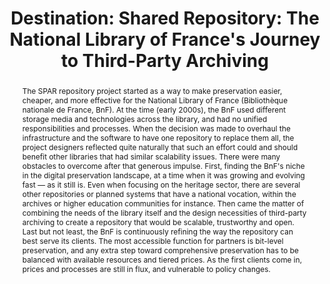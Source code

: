 ---
abstract: The SPAR repository project started as a way to make preservation easier,
  cheaper, and more effective for the National Library of France (Bibliothèque nationale
  de France, BnF). At the time (early 2000s), the BnF used different storage media
  and technologies across the library, and had no unified responsibilities and processes.
  When the decision was made to overhaul the infrastructure and the software to have
  one repository to replace them all, the project designers reflected quite naturally
  that such an effort could and should benefit other libraries that had similar scalability
  issues. There were many obstacles to overcome after that generous impulse. First,
  finding the BnF's niche in the digital preservation landscape, at a time when it
  was growing and evolving fast — as it still is. Even when focusing on the heritage
  sector, there are several other repositories or planned systems that have a national
  vocation, within the archives or higher education communities for instance. Then
  came the matter of combining the needs of the library itself and the design necessities
  of third-party archiving to create a repository that would be scalable, trustworthy
  and open. Last but not least, the BnF is continuously refining the way the repository
  can best serve its clients. The most accessible function for partners is bit-level
  preservation, and any extra step toward comprehensive preservation has to be balanced
  with available resources and tiered prices. As the first clients come in, prices
  and processes are still in flux, and vulnerable to policy changes.
creators:
- Fauduet, Louise
- Peyrard, Sébastien
date: null
document_url: https://services.phaidra.univie.ac.at/api/object/o:378014/download
grand_parent: iPRES
institutions: []
keywords:
- digital repository. third-party archiving. cost models
- lisbon
landing_page_url: https://phaidra.univie.ac.at/o:378014
language: eng
layout: publication
license: CC BY-SA 2.0 AT
notes_url: null
parent: iPRES 2013
presentation_url: null
publication_type: paper
size: 51584
source_name: iPRES
title: 'Destination: Shared Repository: The National Library of France''s Journey
  to Third-Party Archiving'
year: 2013
---